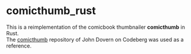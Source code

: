 # comicthumb_rust

This is a reimplementation of the comicbook thumbnailer **comicthumb** in Rust. <br>
The [comicthumb](https://codeberg.org/johndovern/comicthumb) repository of John Dovern on Codeberg was used as a reference.
